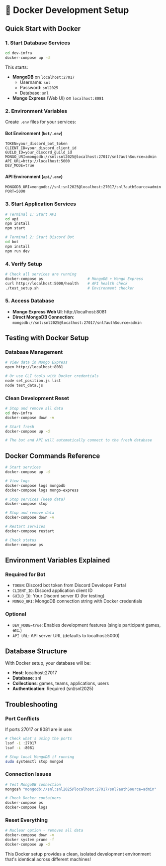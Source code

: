 # 🐳 Docker Development Setup

## Quick Start with Docker

### 1. Start Database Services
```bash
cd dev-infra
docker-compose up -d
```

This starts:
- **MongoDB** on `localhost:27017`
  - Username: `snl`
  - Password: `snl2025`
  - Database: `snl`
- **Mongo Express** (Web UI) on `localhost:8081`

### 2. Environment Variables

Create `.env` files for your services:

#### Bot Environment (`bot/.env`)
```env
TOKEN=your_discord_bot_token
CLIENT_ID=your_discord_client_id
GUILD_ID=your_discord_guild_id
MONGO_URI=mongodb://snl:snl2025@localhost:27017/snl?authSource=admin
API_URL=http://localhost:5000
DEV_MODE=true
```

#### API Environment (`api/.env`)
```env
MONGODB_URI=mongodb://snl:snl2025@localhost:27017/snl?authSource=admin
PORT=5000
```

### 3. Start Application Services
```bash
# Terminal 1: Start API
cd api
npm install
npm start

# Terminal 2: Start Discord Bot
cd bot
npm install
npm run dev
```

### 4. Verify Setup
```bash
# Check all services are running
docker-compose ps                    # MongoDB + Mongo Express
curl http://localhost:5000/health    # API health check
./test_setup.sh                      # Environment checker
```

### 5. Access Database
- **Mongo Express Web UI**: http://localhost:8081
- **Direct MongoDB Connection**: `mongodb://snl:snl2025@localhost:27017/snl?authSource=admin`

## Testing with Docker Setup

### Database Management
```bash
# View data in Mongo Express
open http://localhost:8081

# Or use CLI tools with Docker credentials
node set_position.js list
node test_data.js
```

### Clean Development Reset
```bash
# Stop and remove all data
cd dev-infra
docker-compose down -v

# Start fresh
docker-compose up -d

# The bot and API will automatically connect to the fresh database
```

## Docker Commands Reference

```bash
# Start services
docker-compose up -d

# View logs
docker-compose logs mongodb
docker-compose logs mongo-express

# Stop services (keep data)
docker-compose stop

# Stop and remove data
docker-compose down -v

# Restart services
docker-compose restart

# Check status
docker-compose ps
```

## Environment Variables Explained

### Required for Bot
- `TOKEN`: Discord bot token from Discord Developer Portal
- `CLIENT_ID`: Discord application client ID
- `GUILD_ID`: Your Discord server ID (for testing)
- `MONGO_URI`: MongoDB connection string with Docker credentials

### Optional
- `DEV_MODE=true`: Enables development features (single participant games, etc.)
- `API_URL`: API server URL (defaults to localhost:5000)

## Database Structure

With Docker setup, your database will be:
- **Host**: localhost:27017
- **Database**: snl
- **Collections**: games, teams, applications, users
- **Authentication**: Required (snl/snl2025)

## Troubleshooting

### Port Conflicts
If ports 27017 or 8081 are in use:
```bash
# Check what's using the ports
lsof -i :27017
lsof -i :8081

# Stop local MongoDB if running
sudo systemctl stop mongod
```

### Connection Issues
```bash
# Test MongoDB connection
mongosh "mongodb://snl:snl2025@localhost:27017/snl?authSource=admin"

# Check Docker containers
docker-compose ps
docker-compose logs
```

### Reset Everything
```bash
# Nuclear option - removes all data
docker-compose down -v
docker system prune -f
docker-compose up -d
```

This Docker setup provides a clean, isolated development environment that's identical across different machines!
